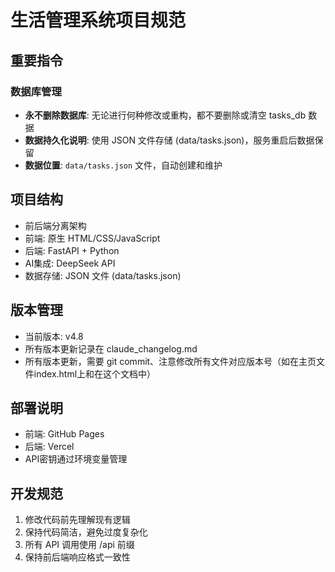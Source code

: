 # 生活管理系统项目规范

## 重要指令

### 数据库管理
- **永不删除数据库**: 无论进行何种修改或重构，都不要删除或清空 tasks_db 数据
- **数据持久化说明**: 使用 JSON 文件存储 (data/tasks.json)，服务重启后数据保留
- **数据位置**: `data/tasks.json` 文件，自动创建和维护

## 项目结构
- 前后端分离架构
- 前端: 原生 HTML/CSS/JavaScript
- 后端: FastAPI + Python
- AI集成: DeepSeek API
- 数据存储: JSON 文件 (data/tasks.json)

## 版本管理
- 当前版本: v4.8
- 所有版本更新记录在 claude_changelog.md
- 所有版本更新，需要 git commit、注意修改所有文件对应版本号（如在主页文件index.html上和在这个文档中）

## 部署说明
- 前端: GitHub Pages
- 后端: Vercel
- API密钥通过环境变量管理

## 开发规范
1. 修改代码前先理解现有逻辑
2. 保持代码简洁，避免过度复杂化
3. 所有 API 调用使用 /api 前缀
4. 保持前后端响应格式一致性